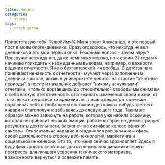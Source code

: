 ```yaml
---
title: Начало
categories: 
  - storys
tags:
  - trash porno
---
```



Приветстввую тебя, %твоёИмя%
Меня зовут Александр, и это первый пост в моем блоге-дневнике. Сразу оговорюсь, что никогда не вел дневников и это мой первый опыт. Резонный вопрос - зачем вдруг? Прозвучит неожиданно, даже немножко мерзко, но к своим 32 годам я начинаю приходить к неожиданным выводам, например, о важности ведения отчетности. Я не о бухгалтерской - я вообще. С детства нам прививают ненависть к отчетности - мучают через заполнением дневника в школе, жизнь в университете делится на строгие "отчетные периоды", а после и начальник добивает "никому ненужными" отчетами, и только дорвавшись до относительной свободы мы снимаем с себя всякую отетственность отслеживать изменения своей жизни, от того легко потеряться во времени лет, лишь изредка риторически  опрашивая себя о глобальном состоянии дел какого-нибудь третьего января и благополучно забываясь до следующего года. Таким же образом можно зависнуть на работе, которая уже набила оскомину, которая не приносит никаких эмоций, работе которая не демонстрирует результаты деятельности, бесконечное сизифово колесо офисной сансары.
Относительно недавно я озадачился расширением сферы своей деятельности в сторону веб-технологий, маркетинга и социальной инженерии. Это то, что меня сейчас вдохновляет.
Здесь я буду фиксировать свой опыт для отслеживания динамики своего прогресса, для лучшего усвоения технического материала, возможности вернуться и освежить память. 
